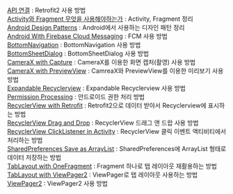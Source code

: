 [API 연결](https://github.com/OhGyong/Android_Study/tree/master/API%20%EC%97%B0%EA%B2%B0) : Retrofit2 사용 방법 <br/>
[Activity와 Fragment 무엇을 사용해야하는가](https://github.com/OhGyong/Android_Study/tree/master/Activity%EC%99%80%20Fragment%20%EB%AC%B4%EC%97%87%EC%9D%84%20%EC%82%AC%EC%9A%A9%ED%95%B4%EC%95%BC%20%ED%95%98%EB%8A%94%EA%B0%80) : Activity, Fragment 정리 <br/>
[Android Design Patterns](https://github.com/OhGyong/Android_Study/tree/master/Android%20Design%20Patterns) : Android에서 사용하는 디자인 패턴 정리 <br/>
[Android With Firebase Cloud Messaging](https://github.com/OhGyong/Android_Study/tree/master/Android%20With%20Firebase%20Cloud%20Messaging) : FCM 사용 방법 <br/>
[BottomNavigation](https://github.com/OhGyong/Android_Study/tree/master/BottomNaviagtion) : BottomNavigation 사용 방법<br/>
[BottomSheetDialog](https://github.com/OhGyong/Android_Study/tree/master/BottomSheetDialog) : BottomSheetDialog 사용 방법<br/>
[CameraX with Capture](https://github.com/OhGyong/Android_Study/tree/master/CameraXwithCapture) : CameraX를 이용한 화면 캡처(촬영) 사용 방법<br/>
[CameraX with PreviewView](https://github.com/OhGyong/Android_Study/tree/master/CameraXwithPreviewView) : CamreaX와 PreviewView를 이용한 미리보기 사용 방법<br/>
[Expandable Recyclerview](https://github.com/OhGyong/Android_Study/tree/master/ExpandableRecyclerView) : Expandable Recyclerview 사용 방법<br/>
[Permission Processing](https://github.com/OhGyong/Android_Study/tree/master/PermissionProcessing) : 안드로이드 권한 처리 방법<br/>
[RecyclerView with Retrofit](https://github.com/OhGyong/Android_Study/tree/master/RecyclerView%20with%20Retrofit%20(MVVM)) : Retrofit2으로 데이터 받아서 Recyclerview에 표시하는 방법<br/>
[RecyclerView Drag and Drop](https://github.com/OhGyong/Android_Study/tree/master/RecyclerViewDragAndDrop) : RecyclerView 드래그 앤 드랍 사용 방법<br/>
[RecyclerView ClickListener in Activity](https://github.com/OhGyong/Android_Study/tree/master/RecyclerviewClickListenerInActivity) : RecyclerView 클릭 이벤트 액티비티에서 처리하는 방법<br/>
[SharedPreferences Save as ArrayList](https://github.com/OhGyong/Android_Study/tree/master/SharedPreferenceSaveasArrayList) : SharedPreferences에 ArrayList 형태로 데이터 저장하는 방법<br/>
[TabLayout with OneFragment](https://github.com/OhGyong/Android_Study/tree/master/TabLayoutWithOneFragment) : Fragment 하나로 탭 레이아웃 재활용하는 방법<br/>
[TabLayout with ViewPager2](https://github.com/OhGyong/Android_Study/tree/master/TabLayoutWithViewPager) : ViewPager로 탭 레이아웃 사용하는 방법<br/>
[ViewPager2](https://github.com/OhGyong/Android_Study/tree/master/ViewPager2) : ViewPager2 사용 방법<br/>
